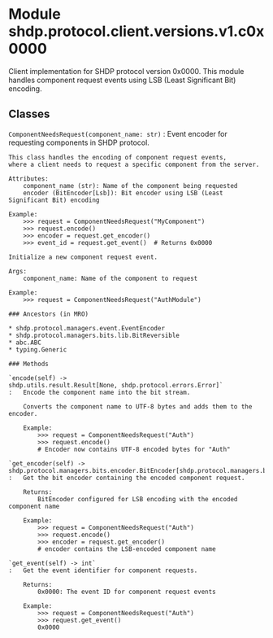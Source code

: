Module shdp.protocol.client.versions.v1.c0x0000
===============================================
Client implementation for SHDP protocol version 0x0000.
This module handles component request events using LSB (Least Significant Bit) encoding.

Classes
-------

`ComponentNeedsRequest(component_name: str)`
:   Event encoder for requesting components in SHDP protocol.
    
    This class handles the encoding of component request events,
    where a client needs to request a specific component from the server.
    
    Attributes:
        component_name (str): Name of the component being requested
        encoder (BitEncoder[Lsb]): Bit encoder using LSB (Least Significant Bit) encoding
        
    Example:
        >>> request = ComponentNeedsRequest("MyComponent")
        >>> request.encode()
        >>> encoder = request.get_encoder()
        >>> event_id = request.get_event()  # Returns 0x0000
    
    Initialize a new component request event.
    
    Args:
        component_name: Name of the component to request
        
    Example:
        >>> request = ComponentNeedsRequest("AuthModule")

    ### Ancestors (in MRO)

    * shdp.protocol.managers.event.EventEncoder
    * shdp.protocol.managers.bits.lib.BitReversible
    * abc.ABC
    * typing.Generic

    ### Methods

    `encode(self) ‑> shdp.utils.result.Result[None, shdp.protocol.errors.Error]`
    :   Encode the component name into the bit stream.
        
        Converts the component name to UTF-8 bytes and adds them to the encoder.
        
        Example:
            >>> request = ComponentNeedsRequest("Auth")
            >>> request.encode()
            # Encoder now contains UTF-8 encoded bytes for "Auth"

    `get_encoder(self) ‑> shdp.protocol.managers.bits.encoder.BitEncoder[shdp.protocol.managers.bits.lib.Lsb]`
    :   Get the bit encoder containing the encoded component request.
        
        Returns:
            BitEncoder configured for LSB encoding with the encoded component name
            
        Example:
            >>> request = ComponentNeedsRequest("Auth")
            >>> request.encode()
            >>> encoder = request.get_encoder()
            # encoder contains the LSB-encoded component name

    `get_event(self) ‑> int`
    :   Get the event identifier for component requests.
        
        Returns:
            0x0000: The event ID for component request events
            
        Example:
            >>> request = ComponentNeedsRequest("Auth")
            >>> request.get_event()
            0x0000